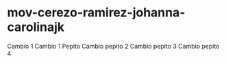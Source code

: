 # mov-cerezo-ramirez-johanna-carolinajk
Cambio 1 
Cambio 1 Pepito
Cambio pepito 2
Cambio pepito 3
Cambio pepito 4
